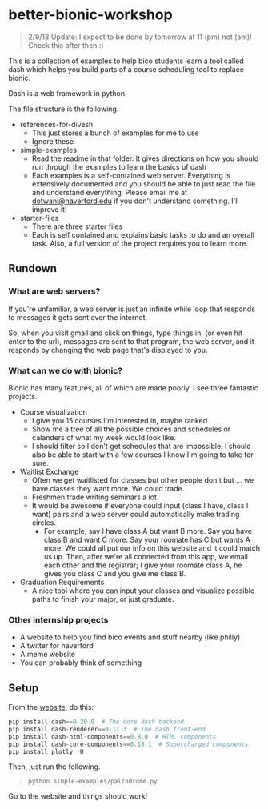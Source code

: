 # better-bionic-workshop

> 2/9/18 Update: I expect to be done by tomorrow at 11 (pm) not (am)!
> Check this after then :)

This is a collection of examples to help bico students 
learn a tool called dash which helps you
build parts of a course scheduling tool to replace bionic.

Dash is a web framework in python.

The file structure is the following.

* references-for-divesh
  * This just stores a bunch of examples for me to use
  * Ignore these
* simple-examples
  * Read the readme in that folder. It gives directions on
    how you should run through the examples to learn the basics of 
    dash
  * Each examples is a self-contained web server.
    Everything is extensively documented and you should be able
    to just read the file and understand everything.
    Please email me at dotwani@haverford.edu if you don't 
    understand something. I'll improve it!
* starter-files
  * There are three starter files
  * Each is self contained and explains basic tasks to do
    and an overall task. Also, a full version of the project 
    requires you to learn more.



## Rundown

### What are web servers?

If you're unfamiliar, a web server is just an infinite while loop
that responds to messages it gets sent over the internet.

So, when you visit gmail and click on things,
type things in, (or even hit enter to the url),
messages are sent to that program, the web server,
and it responds by changing the web page that's displayed to you.

### What can we do with bionic?

Bionic has many features, all of which are made poorly.
I see three fantastic projects.

* Course visualization
  * I give you 15 courses I'm interested in, maybe ranked
  * Show me a tree of all the possible choices and schedules 
    or calanders of what my week would look like.
  * I should filter so I don't get schedules that 
    are impossible. I should also be able to start with a few 
    courses I know I'm going to take for sure.
* Waitlist Exchange
  * Often we get waitlisted for classes but other people don't
    but ... we have classes they want more. We could trade.
  * Freshmen trade writing seminars a lot.
  * It would be awesome if everyone could input 
    (class I have, class I want) pairs and a web server could
    automatically make trading circles. 
    * For example, say I have class A but want B more. 
      Say you have class B and want C more.
      Say your roomate has C but wants A more.
      We could all put our info on this website and it could match us up.
      Then, after we're all connected from this app, we email each other 
      and the registrar;
      I give your roomate class A, he gives you class C and you give me class B.
* Graduation Requirements
  * A nice tool where you can input your classes and 
    visualize possible paths to finish your major, or just graduate.
      


### Other internship projects


* A website to help you find bico events and stuff nearby (like philly)
* A twitter for haverford
* A meme website
* You can probably think of something



## Setup

From the [website](https://plot.ly/dash/installation), 
do this:

```python
pip install dash==0.20.0  # The core dash backend
pip install dash-renderer==0.11.3  # The dash front-end
pip install dash-html-components==0.8.0  # HTML components
pip install dash-core-components==0.18.1  # Supercharged components
pip install plotly -U
```

Then, just run the following.

> `python simple-examples/palindrome.py`


Go to the website and things should work!



















